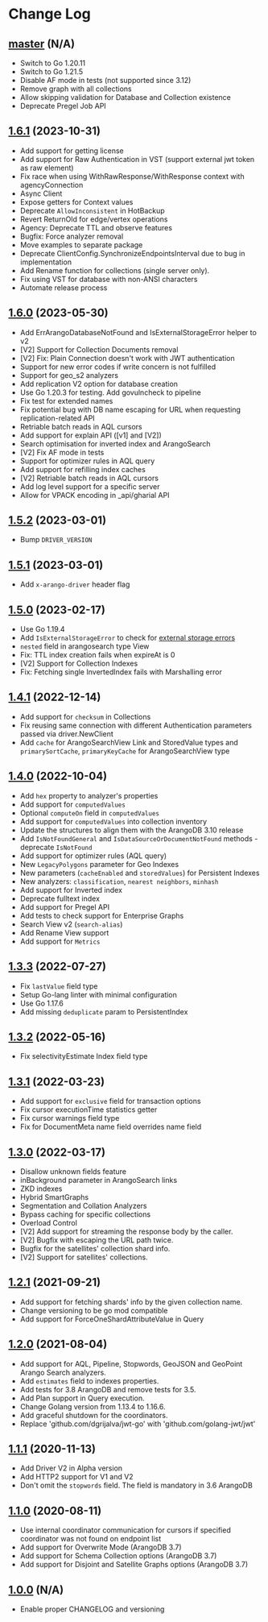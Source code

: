 # Change Log

## [master](https://github.com/arangodb/go-driver/tree/master) (N/A)
- Switch to Go 1.20.11
- Switch to Go 1.21.5
- Disable AF mode in tests (not supported since 3.12)
- Remove graph with all collections
- Allow skipping validation for Database and Collection existence
- Deprecate Pregel Job API

## [1.6.1](https://github.com/arangodb/go-driver/tree/v1.6.1) (2023-10-31)
- Add support for getting license
- Add support for Raw Authentication in VST (support external jwt token as raw element)
- Fix race when using WithRawResponse/WithResponse context with agencyConnection 
- Async Client
- Expose getters for Context values
- Deprecate `AllowInconsistent` in HotBackup
- Revert ReturnOld for edge/vertex operations
- Agency: Deprecate TTL and observe features
- Bugfix: Force analyzer removal
- Move examples to separate package
- Deprecate ClientConfig.SynchronizeEndpointsInterval due to bug in implementation
- Add Rename function for collections (single server only).
- Fix using VST for database with non-ANSI characters
- Automate release process

## [1.6.0](https://github.com/arangodb/go-driver/tree/v1.6.0) (2023-05-30)
- Add ErrArangoDatabaseNotFound and IsExternalStorageError helper to v2
- [V2] Support for Collection Documents removal
- [V2] Fix: Plain Connection doesn't work with JWT authentication
- Support for new error codes if write concern is not fulfilled
- Support for geo_s2 analyzers
- Add replication V2 option for database creation
- Use Go 1.20.3 for testing. Add govulncheck to pipeline
- Fix test for extended names
- Fix potential bug with DB name escaping for URL when requesting replication-related API
- Retriable batch reads in AQL cursors
- Add support for explain API ([v1] and [V2])
- Search optimisation for inverted index and ArangoSearch
- [V2] Fix AF mode in tests
- Support for optimizer rules in AQL query
- Add support for refilling index caches
- [V2] Retriable batch reads in AQL cursors
- Add log level support for a specific server
- Allow for VPACK encoding in _api/gharial API

## [1.5.2](https://github.com/arangodb/go-driver/tree/v1.5.2) (2023-03-01)
- Bump `DRIVER_VERSION`

## [1.5.1](https://github.com/arangodb/go-driver/tree/v1.5.1) (2023-03-01)
- Add `x-arango-driver` header flag

## [1.5.0](https://github.com/arangodb/go-driver/tree/v1.5.0) (2023-02-17)
- Use Go 1.19.4
- Add `IsExternalStorageError` to check for [external storage errors](https://www.arangodb.com/docs/stable/appendix-error-codes.html#external-arangodb-storage-errors)
- `nested` field in arangosearch type View
- Fix: TTL index creation fails when expireAt is 0
- [V2] Support for Collection Indexes
- Fix: Fetching single InvertedIndex fails with Marshalling error

## [1.4.1](https://github.com/arangodb/go-driver/tree/v1.4.1) (2022-12-14)
- Add support for `checksum` in Collections
- Fix reusing same connection with different Authentication parameters passed via driver.NewClient
- Add `cache` for ArangoSearchView Link and StoredValue types and `primarySortCache`, `primaryKeyCache` for ArangoSearchView type

## [1.4.0](https://github.com/arangodb/go-driver/tree/v1.4.0) (2022-10-04)
- Add `hex` property to analyzer's properties
- Add support for `computedValues`
- Optional `computeOn` field in `computedValues`
- Add support for `computedValues` into collection inventory
- Update the structures to align them with the ArangoDB 3.10 release
- Add `IsNotFoundGeneral` and `IsDataSourceOrDocumentNotFound` methods - deprecate `IsNotFound`
- Add support for optimizer rules (AQL query)
- New `LegacyPolygons` parameter for Geo Indexes
- New parameters (`cacheEnabled` and `storedValues`) for Persistent Indexes
- New analyzers: `classification`, `nearest neighbors`, `minhash`
- Add support for Inverted index
- Deprecate fulltext index
- Add support for Pregel API
- Add tests to check support for Enterprise Graphs
- Search View v2 (`search-alias`)
- Add Rename View support
- Add support for `Metrics`

## [1.3.3](https://github.com/arangodb/go-driver/tree/v1.3.3) (2022-07-27)
- Fix `lastValue` field type
- Setup Go-lang linter with minimal configuration
- Use Go 1.17.6
- Add missing `deduplicate` param to PersistentIndex

## [1.3.2](https://github.com/arangodb/go-driver/tree/v1.3.2) (2022-05-16)
- Fix selectivityEstimate Index field type

## [1.3.1](https://github.com/arangodb/go-driver/tree/v1.3.1) (2022-03-23)
- Add support for `exclusive` field for transaction options
- Fix cursor executionTime statistics getter
- Fix cursor warnings field type
- Fix for DocumentMeta name field overrides name field

## [1.3.0](https://github.com/arangodb/go-driver/tree/v1.3.0) (2022-03-17)
- Disallow unknown fields feature
- inBackground parameter in ArangoSearch links
- ZKD indexes
- Hybrid SmartGraphs
- Segmentation and Collation Analyzers
- Bypass caching for specific collections
- Overload Control
- [V2] Add support for streaming the response body by the caller.
- [V2] Bugfix with escaping the URL path twice.
- Bugfix for the satellites' collection shard info.
- [V2] Support for satellites' collections.

## [1.2.1](https://github.com/arangodb/go-driver/tree/v1.2.1) (2021-09-21)
- Add support for fetching shards' info by the given collection name.
- Change versioning to be go mod compatible
- Add support for ForceOneShardAttributeValue in Query

## [1.2.0](https://github.com/arangodb/go-driver/tree/1.2.0) (2021-08-04)
- Add support for AQL, Pipeline, Stopwords, GeoJSON and GeoPoint Arango Search analyzers.
- Add `estimates` field to indexes properties.
- Add tests for 3.8 ArangoDB and remove tests for 3.5.
- Add Plan support in Query execution.
- Change Golang version from 1.13.4 to 1.16.6.
- Add graceful shutdown for the coordinators.
- Replace 'github.com/dgrijalva/jwt-go' with 'github.com/golang-jwt/jwt'

## [1.1.1](https://github.com/arangodb/go-driver/tree/1.1.1) (2020-11-13)
- Add Driver V2 in Alpha version
- Add HTTP2 support for V1 and V2
- Don't omit the `stopwords` field. The field is mandatory in 3.6 ArangoDB

## [1.1.0](https://github.com/arangodb/go-driver/tree/1.1.0) (2020-08-11)
- Use internal coordinator communication for cursors if specified coordinator was not found on endpoint list
- Add support for Overwrite Mode (ArangoDB 3.7)
- Add support for Schema Collection options (ArangoDB 3.7)
- Add support for Disjoint and Satellite Graphs options (ArangoDB 3.7)

## [1.0.0](https://github.com/arangodb/go-driver/tree/1.0.0) (N/A)
- Enable proper CHANGELOG and versioning
